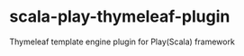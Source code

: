 scala-play-thymeleaf-plugin
===========================

Thymeleaf template engine plugin for Play(Scala) framework 
